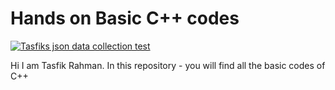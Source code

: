 # Hands on Basic C++ codes
[![Tasfiks json data collection test][badge-image]][badge-link]

Hi I am Tasfik Rahman. In this repository -
you will find all the basic codes of C++

[badge-image]: https://img.shields.io/badge/dynamic/json.svg?color=yellowgreen&label=Tasfik&query=%24.datetime&url=http%3A%2F%2Fworldtimeapi.org%2Fapi%2Ftimezone%2FAsia%2FDhaka

[badge-link]: http://worldtimeapi.org/

